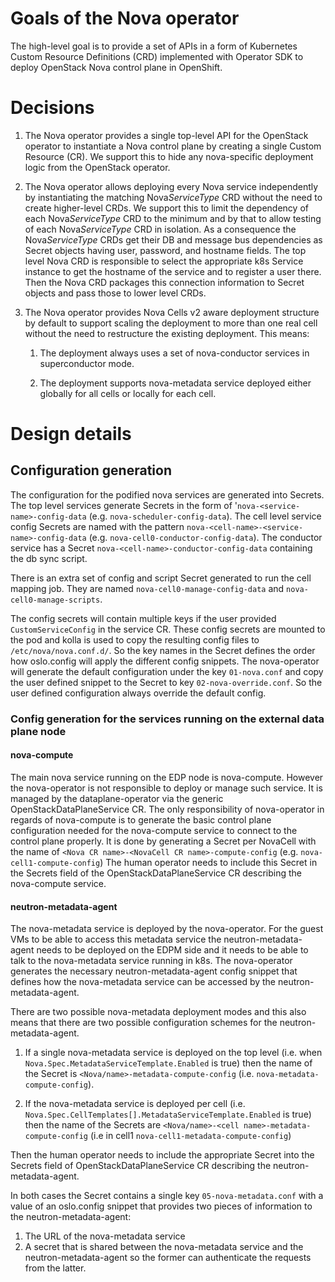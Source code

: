 # Goals of the Nova operator

The high-level goal is to provide a set of APIs in a form of Kubernetes Custom
Resource Definitions (CRD) implemented with Operator SDK to deploy OpenStack
Nova control plane in OpenShift.

# Decisions

1. The Nova operator provides a single top-level API for the OpenStack
operator to instantiate a Nova control plane by creating a single Custom
Resource (CR). We support this to hide any nova-specific deployment logic from
the OpenStack operator.

2. The Nova operator allows deploying every Nova service independently by
instantiating the matching Nova*ServiceType* CRD without the need to create
higher-level CRDs. We support this to limit the dependency of each
Nova*ServiceType* CRD to the minimum and by that to allow testing of each
Nova*ServiceType* CRD in isolation. As a consequence the Nova*ServiceType* CRDs
get their DB and message bus dependencies as Secret objects having user,
password, and hostname fields. The top level Nova CRD is responsible to select
the appropriate k8s Service instance to get the hostname of the service and to
register a user there. Then the Nova CRD packages this connection information
to Secret objects and pass those to lower level CRDs.

3. The Nova operator provides Nova Cells v2 aware deployment structure by
default to support scaling the deployment to more than one real cell without
the need to restructure the existing deployment. This means:

    1. The deployment always uses a set of nova-conductor services in
    superconductor mode.

    2. The deployment supports nova-metadata service deployed either globally
    for all cells or locally for each cell.

# Design details

## Configuration generation
The configuration for the podified nova services are generated into Secrets.
The top level services generate Secrets in the form of
'`nova-<service-name>-config-data` (e.g. `nova-scheduler-config-data`). The
cell level service config Secrets are named with the pattern
`nova-<cell-name>-<service-name>-config-data` (e.g.
`nova-cell0-conductor-config-data`). The conductor service has a Secret
`nova-<cell-name>-conductor-config-data` containing the db sync script.

There is an extra set of config and script Secret generated to run the cell
mapping job. They are named `nova-cell0-manage-config-data` and
`nova-cell0-manage-scripts`.

The config secrets will contain multiple keys if the user provided
`CustomServiceConfig` in the service CR. These config secrets are mounted to
the pod and kolla is used to copy the resulting config files to
`/etc/nova/nova.conf.d/`. So the key names in the Secret defines the order how
oslo.config will apply the different config snippets. The nova-operator will
generate the default configuration under the key `01-nova.conf` and copy the
user defined snippet to the Secret to key `02-nova-override.conf`. So the user
defined configuration always override the default config.

### Config generation for the services running on the external data plane node

#### nova-compute
The main nova service running on the EDP node is nova-compute. However the
nova-operator is not responsible to deploy or manage such service. It is
managed by the dataplane-operator via the generic OpenStackDataPlaneService CR.
The only responsibility of nova-operator in regards of nova-compute is to
generate the basic control plane configuration needed for the nova-compute
service to connect to the control plane properly. It is done by generating a
Secret per NovaCell with the name of
`<Nova CR name>-<NovaCell CR name>-compute-config` (e.g.
`nova-cell1-compute-config`) The human operator needs to include this Secret
in the Secrets field of the OpenStackDataPlaneService CR describing the
nova-compute service.

#### neutron-metadata-agent
The nova-metadata service is deployed by the nova-operator. For the guest VMs
to be able to access this metadata service the neutron-metadata-agent needs to
be deployed on the EDPM side and it needs to be able to talk to the
nova-metadata service running in k8s. The nova-operator generates the
necessary neutron-metadata-agent config snippet that defines how the
nova-metadata service can be accessed by the neutron-metadata-agent.

There are two possible nova-metadata deployment modes and this also means that
there are two possible configuration schemes for the neutron-metadata-agent.

1. If a single nova-metadata service is deployed on the top level (i.e. when
`Nova.Spec.MetadataServiceTemplate.Enabled` is true) then the name of the
Secret is `<Nova/name>-metadata-compute-config` (i.e.
`nova-metadata-compute-config`).

2. If the nova-metadata service is deployed per cell
(i.e. `Nova.Spec.CellTemplates[].MetadataServiceTemplate.Enabled` is true) then
the name of the Secrets are `<Nova/name>-<cell name>-metadata-compute-config`
(i.e in cell1 `nova-cell1-metadata-compute-config`)

Then the human operator needs to include the appropriate Secret into the
Secrets field of OpenStackDataPlaneService CR describing the
neutron-metadata-agent.

In both cases the Secret contains a single key `05-nova-metadata.conf` with a
value of an oslo.config snippet that provides two pieces of information to
the neutron-metadata-agent:
1. The URL of the nova-metadata service
2. A secret that is shared between the nova-metadata service and the
neutron-metadata-agent so the former can authenticate the requests from the
latter.

